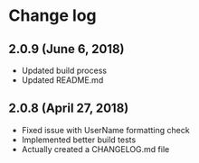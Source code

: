 # Change log

## 2.0.9 (June 6, 2018)

- Updated build process
- Updated README.md

## 2.0.8 (April 27, 2018)

- Fixed issue with UserName formatting check
- Implemented better build tests
- Actually created a CHANGELOG.md file